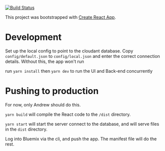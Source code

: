 [![Build Status](https://travis-ci.org/fit52/ui.svg?branch=master)](https://travis-ci.org/fit52/ui)

This project was bootstrapped with [Create React App](https://github.com/facebookincubator/create-react-app).

# Development

Set up the local config to point to the cloudant database. Copy `config/default.json` to `config/local.json` and enter the correct connection details. Without this, the app won't run

run `yarn install` then `yarn dev` to run the UI and Back-end concurrently

# Pushing to production

For now, only Andrew should do this.

`yarn build` will compile the React code to the `/dist` directory.

`yarn start` will start the server connect to the database, and will serve files in the `dist` directory.

Log into Bluemix via the cli, and push the app. The manifest file will do the rest.